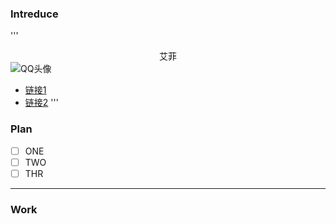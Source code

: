 <!-- Welcome to My HomePage -->

### Intreduce
'''<center>艾菲</center>
 ![QQ头像](https://q1.qlogo.cn/g?b=qq&nk=1764712330&s=640)
 - [链接1](https://aifree.cc)
 - [链接2](https://aifree.cc)
 '''
### Plan
- [ ] ONE
- [ ] TWO
- [ ] THR

---
### Work


```123

```

